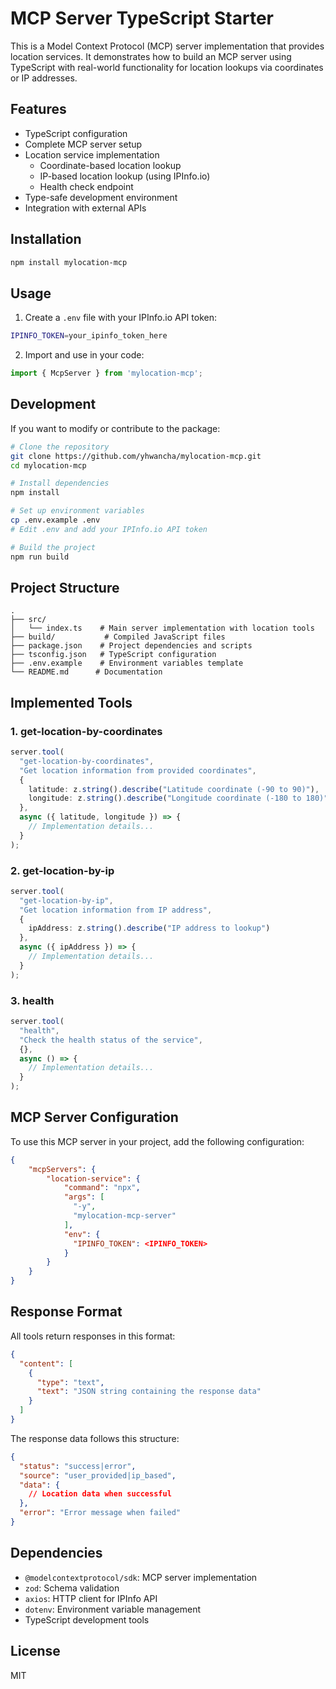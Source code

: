 # MCP Server TypeScript Starter

This is a Model Context Protocol (MCP) server implementation that provides location services. It demonstrates how to build an MCP server using TypeScript with real-world functionality for location lookups via coordinates or IP addresses.

## Features

- TypeScript configuration
- Complete MCP server setup
- Location service implementation
  - Coordinate-based location lookup
  - IP-based location lookup (using IPInfo.io)
  - Health check endpoint
- Type-safe development environment
- Integration with external APIs

## Installation

```bash
npm install mylocation-mcp
```

## Usage

1. Create a `.env` file with your IPInfo.io API token:
```bash
IPINFO_TOKEN=your_ipinfo_token_here
```

2. Import and use in your code:
```typescript
import { McpServer } from 'mylocation-mcp';
```

## Development

If you want to modify or contribute to the package:

```bash
# Clone the repository
git clone https://github.com/yhwancha/mylocation-mcp.git
cd mylocation-mcp

# Install dependencies
npm install

# Set up environment variables
cp .env.example .env
# Edit .env and add your IPInfo.io API token

# Build the project
npm run build
```

## Project Structure

```
.
├── src/
│   └── index.ts    # Main server implementation with location tools
├── build/           # Compiled JavaScript files
├── package.json    # Project dependencies and scripts
├── tsconfig.json   # TypeScript configuration
├── .env.example    # Environment variables template
└── README.md      # Documentation
```

## Implemented Tools

### 1. get-location-by-coordinates

```typescript
server.tool(
  "get-location-by-coordinates",
  "Get location information from provided coordinates",
  {
    latitude: z.string().describe("Latitude coordinate (-90 to 90)"),
    longitude: z.string().describe("Longitude coordinate (-180 to 180)")
  },
  async ({ latitude, longitude }) => {
    // Implementation details...
  }
);
```

### 2. get-location-by-ip

```typescript
server.tool(
  "get-location-by-ip",
  "Get location information from IP address",
  {
    ipAddress: z.string().describe("IP address to lookup")
  },
  async ({ ipAddress }) => {
    // Implementation details...
  }
);
```

### 3. health

```typescript
server.tool(
  "health",
  "Check the health status of the service",
  {},
  async () => {
    // Implementation details...
  }
);
```

## MCP Server Configuration

To use this MCP server in your project, add the following configuration:

```json
{
    "mcpServers": {
        "location-service": {
            "command": "npx",
            "args": [
              "-y",
              "mylocation-mcp-server"
            ],
            "env": {
              "IPINFO_TOKEN": <IPINFO_TOKEN>
            }
        }
    }
}
```


## Response Format

All tools return responses in this format:

```json
{
  "content": [
    {
      "type": "text",
      "text": "JSON string containing the response data"
    }
  ]
}
```

The response data follows this structure:
```json
{
  "status": "success|error",
  "source": "user_provided|ip_based",
  "data": {
    // Location data when successful
  },
  "error": "Error message when failed"
}
```

## Dependencies

- `@modelcontextprotocol/sdk`: MCP server implementation
- `zod`: Schema validation
- `axios`: HTTP client for IPInfo API
- `dotenv`: Environment variable management
- TypeScript development tools

## License

MIT